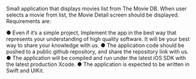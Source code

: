 Small application that displays movies list from The Movie DB. When user selects a movie from list, the Movie Detail screen should be displayed. Requirements are:
 
● Even if it’s a simple project, Implement the app in the best way that represents your understanding of high quality software. It will be your best way to share your knowledge with us.
● The application code should be pushed to a public github repository, and share the repository link with us.
● The application will be compiled and run under the latest iOS SDK with the latest production Xcode.
● The application is expected to be written in Swift and UIKit.
